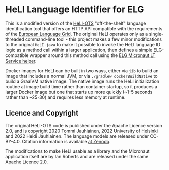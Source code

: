 HeLI Language Identifier for ELG
================================

This is a modified version of the [HeLI-OTS](https://zenodo.org/record/6077089) "off-the-shelf" language identification tool that offers an HTTP API compatible with the requirements of the [European Language Grid](https://www.european-language-grid.eu).  The original HeLI operates only as a single-threaded command-line tool - this project makes a few minor modifications to the original `HeLI.java` to make it possible to invoke the HeLI language ID logic as a method call within a larger application, then defines a simple ELG-compatible wrapper around this method call using the [ELG Micronaut LT Service helper](https://gitlab.com/european-language-grid/platform/lt-service-micronaut).

Docker images for HeLI can be built in two ways, either via `jib` to build an image that includes a normal JVM, or via `./gradlew dockerBuildNative` to build a GraalVM native image.  The native image runs the HeLI initialization routine at image build time rather than container startup, so it produces a larger Docker image but one that starts up more quickly (~1-5 seconds rather than ~25-30) and requires less memory at runtime.

Licence and Copyright
---------------------

The original HeLI-OTS code is published under the Apache Licence version 2.0, and is copyright 2020 Tommi Jauhiainen, 2022 University of Helsinki and 2022 Heidi Jauhiainen.  The language models are released under CC-BY-4.0.  Citation information is available [at Zenodo](https://doi.org/10.5281/zenodo.6077089).

The modifications to make HeLI usable as a library and the Micronaut application itself are by Ian Roberts and are released under the same Apache Licence 2.0.